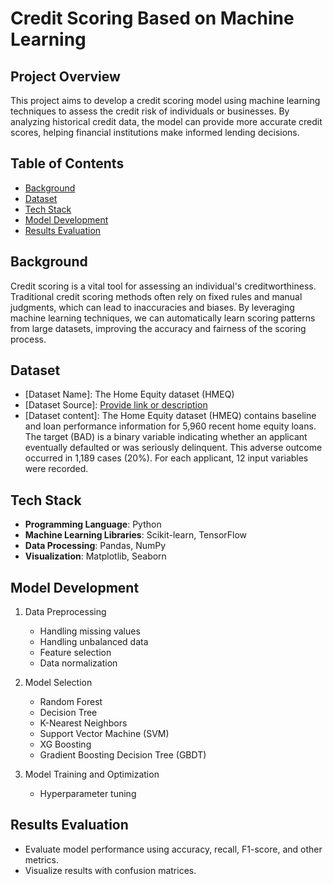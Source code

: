 # Credit Scoring Based on Machine Learning

## Project Overview

This project aims to develop a credit scoring model using machine learning techniques to assess the credit risk of individuals or businesses. By analyzing historical credit data, the model can provide more accurate credit scores, helping financial institutions make informed lending decisions.

## Table of Contents

- [Background](#background)
- [Dataset](#dataset)
- [Tech Stack](#tech-stack)
- [Model Development](#model-development)
- [Results Evaluation](#results-evaluation)

## Background

Credit scoring is a vital tool for assessing an individual's creditworthiness. Traditional credit scoring methods often rely on fixed rules and manual judgments, which can lead to inaccuracies and biases. By leveraging machine learning techniques, we can automatically learn scoring patterns from large datasets, improving the accuracy and fairness of the scoring process.

## Dataset

- [Dataset Name]: The Home Equity dataset (HMEQ)
- [Dataset Source]: [Provide link or description](https://www.kaggle.com/datasets/ajay1735/hmeq-data/data)
- [Dataset content]: The Home Equity dataset (HMEQ) contains baseline and loan performance information for 5,960 recent home equity loans. The target (BAD) is a binary variable indicating whether an applicant eventually defaulted or was seriously delinquent. This adverse outcome occurred in 1,189 cases (20%). For each applicant, 12 input variables were recorded.

## Tech Stack

- **Programming Language**: Python
- **Machine Learning Libraries**: Scikit-learn, TensorFlow
- **Data Processing**: Pandas, NumPy
- **Visualization**: Matplotlib, Seaborn

## Model Development

1. Data Preprocessing
   - Handling missing values
   - Handling unbalanced data
   - Feature selection
   - Data normalization

2. Model Selection
   - Random Forest
   - Decision Tree
   - K-Nearest Neighbors
   - Support Vector Machine (SVM)
   - XG Boosting
   - Gradient Boosting Decision Tree (GBDT)

3. Model Training and Optimization
   - Hyperparameter tuning

## Results Evaluation

- Evaluate model performance using accuracy, recall, F1-score, and other metrics.
- Visualize results with confusion matrices.
